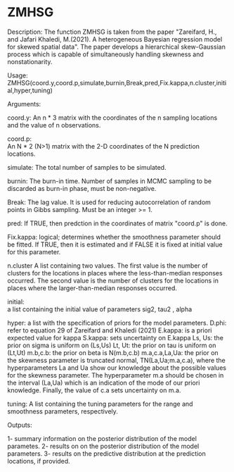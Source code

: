 # ZMHSG
                                    
Description: 
The function ZMHSG is taken from the paper "Zareifard, H., and Jafari Khaledi, M.(2021). A heterogeneous Bayesian regression model for skewed spatial data". 
The paper develops a hierarchical skew-Gaussian process which is capable of simultaneously handling skewness and nonstationarity.

Usage:
      ZMHSG(coord.y,coord.p,simulate,burnin,Break,pred,Fix.kappa,n.cluster,initial,hyper,tuning)


Arguments:

coord.y:
           An n * 3 matrix with the coordinates of the n sampling locations and the value of n observations. 

coord.p:	
           An N * 2 (N>1) matrix with the 2-D coordinates of the N prediction locations. 

simulate:
           The total number of samples to be simulated.

burnin:
           The burn-in time. Number of samples in MCMC sampling to be discarded as burn-in phase, must be non-negative.

Break:
           The lag value. It is used for reducing autocorrelation of random points in Gibbs sampling. Must be an integer >= 1.

pred:
           If TRUE, then predction in the coordinates of matrix "coord.p" is done.

Fix.kappa:
           logical; determines whether the smoothness parameter should be fitted. 
           If TRUE, then it is estimated and if FALSE it is fixed at initial value for this parameter.

n.cluster
           A list containing two values. 
           The first value is the number of clusters for the locations in places where the less-than-median responses occurred.
           The second value is the number of clusters for the locations in places where the larger-than-median responses occurred.

initial:    
           a list containing the initial value of parameters sig2, tau2 , alpha

hyper:
           a list with the specification of priors for the model parameters. 
           D.phi:         refer to equation 29 of Zareifard and Khaledi (2021)
           E.kappa:       is a priori expected value for kappa
           S.kappa:       sets uncertainty on E.kappa
           Ls, Us:        the prior on sigma is uniform on (Ls,Us)
           Lt, Ut:        the prior on tau is uniform on (Lt,Ut)
           m.b,c.b:       the prior on beta is N(m.b,c.b)
           m.a,c.a,La,Ua: the prior on the skewness parameter is truncated normal, TN(La,Ua;m.a,c.a),
                          where the hyperparameters La and Ua show our knowledge about the possible values for the skewness parameter. 
                          The hyperparameter m.a should be chosen in the interval (La,Ua) which is an indication of the mode of our priori knowledge. 
                          Finally, the value of c.a sets uncertainty on m.a.

tuning:
           A list containing the tuning parameters for the range and smoothness parameters, respectively.
             




Outputs:


   1- summary information on the posterior distribution of the model parametes.
   2- results on on the posterior distribution of the model parameters. 
   3- results on the predictive distribution at the prediction locations, if provided. 

